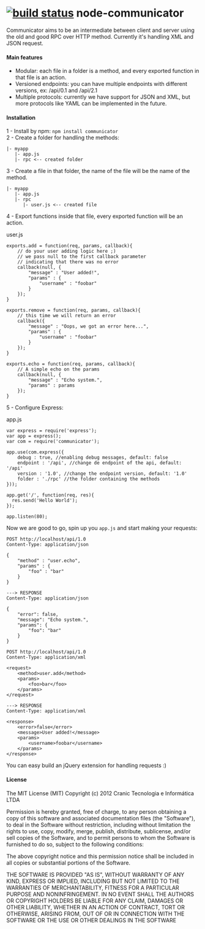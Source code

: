 [![build status](https://secure.travis-ci.org/cranic/node-communicator.png)](http://travis-ci.org/cranic/node-communicator)
node-communicator
=================

Communicator aims to be an intermediate between client and server using the old  and good RPC over HTTP method.
Currently it's handling XML and JSON request.

#### Main features

* Modular: each file in a folder is a method, and every exported function in that file is an action.
* Versioned endpoints: you can have multiple endpoints with different versions, ex: /api/0.1 and /api/2.1
* Multiple protocols: currently we have support for JSON and XML, but more protocols like YAML can be implemented in the future.

#### Installation

1 - Install by npm: `npm install communicator`    
2 - Create a folder for handling the methods:

    |- myapp
       |- app.js
       |- rpc <-- created folder

3 - Create a file in that folder, the name of the file will be the name of the method.

    |- myapp
       |- app.js
       |- rpc
          |- user.js <-- created file

4 - Export functions inside that file, every exported function will be an action.

user.js

    exports.add = function(req, params, callback){
        // do your user adding logic here ;)
        // we pass null to the first callback parameter 
        // indicating that there was no error
        callback(null, {
            "message" : "User added!",
            "params" : {
                "username" : "foobar"
            }
        });
    }

    exports.remove = function(req, params, callback){
        // this time we will return an error
        callback({
            "message" : "Oops, we got an error here...",
            "params" : {
                "username" : "foobar"
            }
        });
    }

    exports.echo = function(req, params, callback){
        // A simple echo on the params
        callback(null, {
            "message" : "Echo system.",
            "params" : params
        });
    }

5 - Configure Express:

app.js

    var express = require('express');
    var app = express();
    var com = require('communicator');

    app.use(com.express({
        debug : true, //enabling debug messages, default: false
        endpoint : '/api', //change de endpoint of the api, default: '/api'
        version : '1.0', //change the endpoint version, default: '1.0'
        folder : './rpc' //the folder containing the methods
    }));

    app.get('/', function(req, res){
      res.send('Hello World');
    });

    app.listen(80);

Now we are good to go, spin up you `app.js` and start making your requests:

    POST http://localhost/api/1.0
    Content-Type: application/json

    {
        "method" : "user.echo", 
        "params" : {
            "foo" : "bar"
        }
    }

    ---> RESPONSE
    Content-Type: application/json

    {
        "error": false,
        "message": "Echo system.",
        "params": {
            "foo": "bar"
        }
    }

    POST http://localhost/api/1.0
    Content-Type: application/xml

    <request>
        <method>user.add</method>
        <params>
            <foo>bar</foo>
        </params>
    </request>

    ---> RESPONSE
    Content-Type: application/xml
    
    <response>
        <error>false</error>
        <message>User added!</message>
        <params>
            <username>foobar</username>
        </params>
    </response>

You can easy build an jQuery extension for handling requests :)

#### License

The MIT License (MIT) Copyright (c) 2012 Cranic Tecnologia e Informática LTDA

Permission is hereby granted, free of charge, to any person obtaining a copy of this software 
and associated documentation files (the "Software"), to deal in the Software without 
restriction, including without limitation the rights to use, copy, modify, merge, publish, 
distribute, sublicense, and/or sell copies of the Software, and to permit persons to whom the 
Software is furnished to do so, subject to the following conditions:

The above copyright notice and this permission notice shall be included in all copies or 
substantial portions of the Software.

THE SOFTWARE IS PROVIDED "AS IS", WITHOUT WARRANTY OF ANY KIND, EXPRESS OR IMPLIED, INCLUDING 
BUT NOT LIMITED TO THE WARRANTIES OF MERCHANTABILITY, FITNESS FOR A PARTICULAR PURPOSE AND 
NONINFRINGEMENT. IN NO EVENT SHALL THE AUTHORS OR COPYRIGHT HOLDERS BE LIABLE FOR ANY CLAIM, 
DAMAGES OR OTHER LIABILITY, WHETHER IN AN ACTION OF CONTRACT, TORT OR OTHERWISE, ARISING FROM, 
OUT OF OR IN CONNECTION WITH THE SOFTWARE OR THE USE OR OTHER DEALINGS IN THE SOFTWARE